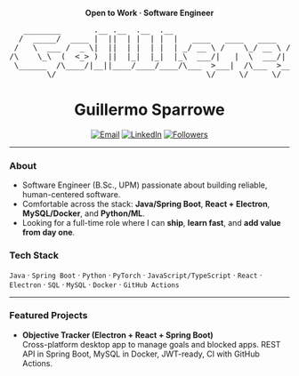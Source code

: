 <!-- Centered title -->
<p align="center">
  <b>Open to Work · Software Engineer</b>
</p>

<pre align="center">
   ________       .__ .__  .__  .__                                 _________
  /  _____/  ____ |  ||  | |  | |  |   ____   ____   ____   ____    \_   ___ \  ____  __ __  ______
 /   \  ___ /  _ \|  ||  | |  | |  | _/ __ \ /    \_/ __ \ /    \   /    \  \/ /  _ \|  |  \/  ___/
/\    \_\  (  <_> )  ||  |_|  |_|  |_\  ___/|   |  \  ___/|   |  \  \     \___(  <_> )  |  /\___ \ 
 \______  /\____/|__||____/____/____/\___  >___|  /\___  >___|  /   \______  /\____/|____//____  >
        \/                                \/     \/     \/     \/           \/                   \/ 
</pre>

<h1 align="center">Guillermo Sparrowe</h1>
<p align="center">
  <a href="mailto:you@example.com"><img alt="Email" src="https://img.shields.io/badge/Email-you%40example.com-informational?style=flat"></a>
  <a href="https://www.linkedin.com/in/your-linkedin/"><img alt="LinkedIn" src="https://img.shields.io/badge/LinkedIn-Connect-blue?style=flat&logo=linkedin"></a>
  <a href="https://github.com/your-github-username?tab=followers"><img alt="Followers" src="https://img.shields.io/github/followers/your-github-username?style=flat"></a>
</p>

---

### About
- Software Engineer (B.Sc., UPM) passionate about building reliable, human-centered software.  
- Comfortable across the stack: **Java/Spring Boot**, **React + Electron**, **MySQL/Docker**, and **Python/ML**.  
- Looking for a full-time role where I can **ship**, **learn fast**, and **add value from day one**.

### Tech Stack
`Java` · `Spring Boot` · `Python` · `PyTorch` · `JavaScript/TypeScript` · `React` · `Electron` · `SQL` · `MySQL` · `Docker` · `GitHub Actions`

---

### Featured Projects
- **Objective Tracker (Electron + React + Spring Boot)**  
  Cross-platform desktop app to manage goals and blocked apps. REST API in Spring Boot, MySQL in Docker, JWT-ready, CI with GitHub Actions.
